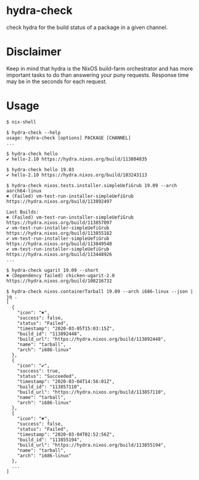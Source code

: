 # hydra-check

check hydra for the build status of a package in a given channel.

# Disclaimer
Keep in mind that hydra is the NixOS build-farm orchestrator and has more important tasks to do than answering your puny requests. Response time may be in the seconds for each request.

# Usage

```console
$ nix-shell

$ hydra-check --help
usage: hydra-check [options] PACKAGE [CHANNEL]
...

$ hydra-check hello
✔ hello-2.10 https://hydra.nixos.org/build/113804835

$ hydra-check hello 19.03
✔ hello-2.10 https://hydra.nixos.org/build/103243113

$ hydra-check nixos.tests.installer.simpleUefiGrub 19.09 --arch aarch64-linux
✖ (Failed) vm-test-run-installer-simpleUefiGrub https://hydra.nixos.org/build/113892497

Last Builds:
✖ (Failed) vm-test-run-installer-simpleUefiGrub https://hydra.nixos.org/build/113857097
✔ vm-test-run-installer-simpleUefiGrub https://hydra.nixos.org/build/113855182
✔ vm-test-run-installer-simpleUefiGrub https://hydra.nixos.org/build/113849540
✔ vm-test-run-installer-simpleUefiGrub https://hydra.nixos.org/build/113448926
...

$ hydra-check ugarit 19.09 --short
✖ (Dependency failed) chicken-ugarit-2.0 https://hydra.nixos.org/build/108216732

$ hydra-check nixos.containerTarball 19.09 --arch i686-linux --json | jq .
[
  {
    "icon": "✖",
    "success": false,
    "status": "Failed",
    "timestamp": "2020-03-05T15:03:15Z",
    "build_id": "113892448",
    "build_url": "https://hydra.nixos.org/build/113892448",
    "name": "tarball",
    "arch": "i686-linux"
  },
  {
    "icon": "✔",
    "success": true,
    "status": "Succeeded",
    "timestamp": "2020-03-04T14:56:01Z",
    "build_id": "113857110",
    "build_url": "https://hydra.nixos.org/build/113857110",
    "name": "tarball",
    "arch": "i686-linux"
  },
  {
    "icon": "✖",
    "success": false,
    "status": "Failed",
    "timestamp": "2020-03-04T02:52:56Z",
    "build_id": "113855194",
    "build_url": "https://hydra.nixos.org/build/113855194",
    "name": "tarball",
    "arch": "i686-linux"
  },
  ...
]

```
